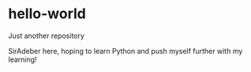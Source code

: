 # hello-world
Just another repository

SirAdeber here, hoping to learn Python and push myself further with my learning!
